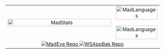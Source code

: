 <div align="center">
  <table border="0" cellspacing="0" cellpadding="0" style="border-collapse: collapse;">
    <tr>
      <td align="center" width="70%">
        <img width="100%" src="https://github-readme-stats.vercel.app/api?username=MadCkull&show_icons=true&theme=transparent&count_private=true&hide_border=true&title_color=9932CC&icon_color=9932CC&text_color=c9d1d9&bg_color=0d1117" alt="MadStats" />
      </td>
      <td align="center" width="30%">
        <img width="100%" src="https://github-readme-stats.vercel.app/api/top-langs/?username=MadCkull&hide=html&layout=compact&hide_border=true&title_color=9932CC&text_color=c9d1d9&bg_color=0d1117" alt="MadLanguages" />
        <br><br>
        <img width="100%" src="https://github-readme-stats.vercel.app/api/top-langs/?username=MadCkull&hide=html&layout=compact&hide_border=true&title_color=9932CC&text_color=c9d1d9&bg_color=0d1117" alt="MadLanguages" />
      </td>
    </tr>
    <tr align="center">
      <td colspan="2">
        <a href="https://github.com/MadCkull/MadEye">
          <img src="https://github-readme-stats.vercel.app/api/pin/?username=MadCkull&repo=MadEye&hide_border=true&title_color=9932CC&text_color=c9d1d9&bg_color=0d1117" alt="MadEye Repo" />
        </a>
        <a href="https://github.com/MadCkull/WSAppBak">
          <img src="https://github-readme-stats.vercel.app/api/pin/?username=MadCkull&repo=WSAppBak&hide_border=true&title_color=9932CC&text_color=c9d1d9&bg_color=0d1117" alt="WSAppBak Repo" />
        </a>
      </td>
    </tr>
  </table>
</div>
